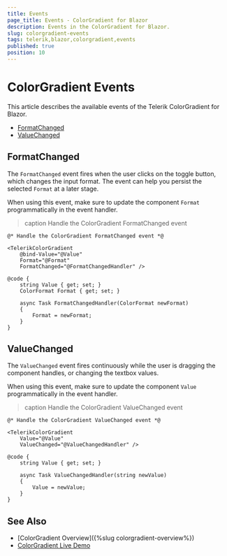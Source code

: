 ```yaml
---
title: Events
page_title: Events - ColorGradient for Blazor
description: Events in the ColorGradient for Blazor.
slug: colorgradient-events
tags: telerik,blazor,colorgradient,events
published: true
position: 10
---
```


# ColorGradient Events

This article describes the available events of the Telerik ColorGradient for Blazor.

* [FormatChanged](#formatchanged)
* [ValueChanged](#valuechanged)


## FormatChanged

The `FormatChanged` event fires when the user clicks on the toggle button, which changes the input format. The event can help you persist the selected `Format` at a later stage.

When using this event, make sure to update the component `Format` programmatically in the event handler.

>caption Handle the ColorGradient FormatChanged event

````CSHTML
@* Handle the ColorGradient FormatChanged event *@

<TelerikColorGradient
    @bind-Value="@Value"
    Format="@Format"
    FormatChanged="@FormatChangedHandler" />

@code {
    string Value { get; set; }
    ColorFormat Format { get; set; }

    async Task FormatChangedHandler(ColorFormat newFormat)
    {
        Format = newFormat;
    }
}
````

## ValueChanged

The `ValueChanged` event fires continuously while the user is dragging the component handles, or changing the textbox values.

When using this event, make sure to update the component `Value` programmatically in the event handler.

>caption Handle the ColorGradient ValueChanged event

````CSHTML
@* Handle the ColorGradient ValueChanged event *@

<TelerikColorGradient
    Value="@Value"
    ValueChanged="@ValueChangedHandler" />

@code {
    string Value { get; set; }

    async Task ValueChangedHandler(string newValue)
    {
        Value = newValue;
    }
}

````


## See Also

* [ColorGradient Overview]({%slug colorgradient-overview%})
* [ColorGradient Live Demo](https://demos.telerik.com/blazor-ui/colorgradient/overview)
